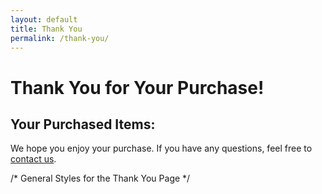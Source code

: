 ```yaml
---
layout: default
title: Thank You
permalink: /thank-you/
---
```


<div class="container">
<h1>Thank You for Your Purchase!</h1>

<h2>Your Purchased Items:</h2>
<div id="purchased-items">
<!-- Items will be dynamically populated here -->
</div>

<p>We hope you enjoy your purchase. If you have any questions, feel free to <a href="/contact/">contact us</a>.</p>
</div>

<script>
  // Retrieve purchased items from localStorage
  var purchasedItems = JSON.parse(localStorage.getItem('purchasedItems'));

  // Reference to the HTML container where purchased items will be displayed
  var purchasedItemsContainer = document.getElementById('purchased-items');

  // Check if purchased items exist
  if (purchasedItems && purchasedItems.length > 0) {
    purchasedItems.forEach(function(item) {
      // Create an element for each purchased item and append to the container
      var itemElement = document.createElement('div');
      itemElement.className = 'purchased-item';

      // Create image element
      var itemImage = document.createElement('img');
      itemImage.src = item.image; // Assuming image URL is stored in 'image'
      itemImage.alt = item.name;
      itemImage.className = 'item-image';

      // Create details element
      var itemDetails = document.createElement('div');
      itemDetails.className = 'item-details';
      itemDetails.innerHTML = `<strong>${item.name}</strong><br>
                               Price: $${item.price}<br>
                               Quantity: ${item.quantity}`;

      // Append image and details to item element
      itemElement.appendChild(itemImage);
      itemElement.appendChild(itemDetails);
      purchasedItemsContainer.appendChild(itemElement);
    });
  } else {
    purchasedItemsContainer.textContent = 'No items found.';
  }

  // Clear purchasedItems from localStorage after displaying
  localStorage.removeItem('purchasedItems');
</script>
/* General Styles for the Thank You Page */
<script>
h1 {
  color: #2c3e50;
  text-align: center;
  font-size: 2.5em;
  margin-bottom: 20px;
}

h2 {
  color: #2980b9;
  border-bottom: 2px solid #2980b9;
  padding-bottom: 10px;
  margin-bottom: 30px;
  font-size: 1.8em;
}

#purchased-items {
  margin: 0;
  padding: 0;
}

.purchased-item {
  display: flex;
  align-items: center;
  padding: 15px;
  border-bottom: 1px solid #ddd;
  background-color: #f9f9f9;
  border-radius: 8px;
  margin-bottom: 15px;
}

.purchased-item:last-child {
  border-bottom: none;
}

.item-image {
  width: 120px;
  height: 120px;
  object-fit: cover;
  border-radius: 8px;
  margin-right: 20px;
  box-shadow: 0 2px 4px rgba(0, 0, 0, 0.1);
}

.item-details {
  flex: 1;
}

.item-details strong {
  font-size: 1.2em;
  color: #34495e;
}

.item-details p {
  margin: 5px 0;
  font-size: 1em;
  color: #555;
}

p {
  font-size: 1.1em;
  line-height: 1.6;
  color: #666;
}

a {
  color: #2980b9;
  text-decoration: none;
  font-weight: bold;
}

a:hover {
  text-decoration: underline;
}

@media (max-width: 768px) {
  .container {
    padding: 15px;
  }

  .purchased-item {
    flex-direction: column;
    align-items: flex-start;
  }

  .item-image {
    margin-bottom: 10px;
    width: 100%;
    max-width: 150px;
  }
}
</script>
